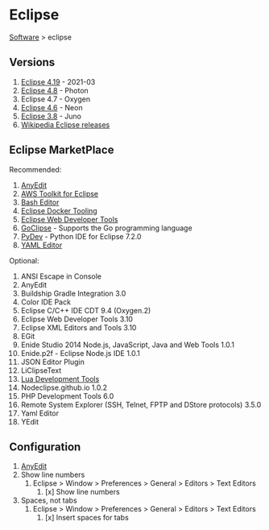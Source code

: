 # Eclipse

[Software](README.md#E) > eclipse

## Versions

1. [Eclipse 4.19](eclipse-4.19.md) - 2021-03
1. [Eclipse 4.8](eclipse-4.8.md) - Photon
1. Eclipse 4.7 - Oxygen
1. [Eclipse 4.6](eclipse-4.6.md) - Neon
1. [Eclipse 3.8](eclipse-3.8.md) - Juno
1. [Wikipedia Eclipse releases](https://en.wikipedia.org/wiki/Eclipse_%28software%29#Releases)

## Eclipse MarketPlace

Recommended:

1. [AnyEdit](anyedit.md)
1. [AWS Toolkit for Eclipse](aws-tookit-for-eclipse.md)
1. [Bash Editor](bash-editor.md)
1. [Eclipse Docker Tooling](eclipse-docker-tooling.md)
1. [Eclipse Web Developer Tools](eclipse-web-developer-tools.md)
1. [GoClipse](goclipse.md) - Supports the Go programming language
1. [PyDev](pydev.md) - Python IDE for Eclipse 7.2.0
1. [YAML Editor](yaml-editor.md)

Optional:

1. ANSI Escape in Console
1. AnyEdit
1. Buildship Gradle Integration 3.0
1. Color IDE Pack
1. Eclipse C/C++ IDE CDT 9.4 (Oxygen.2)
1. Eclipse Web Developer Tools 3.10
1. Eclipse XML Editors and Tools 3.10
1. EGit
1. Enide Studio 2014 Node.js, JavaScript, Java and Web Tools 1.0.1
1. Enide.p2f - Eclipse Node.js IDE 1.0.1
1. JSON Editor Plugin
1. LiClipseText
1. [Lua Development Tools](http://www.eclipse.org/ldt/)
1. Nodeclipse.github.io 1.0.2
1. PHP Development Tools 6.0
1. Remote System Explorer (SSH, Telnet, FPTP and DStore protocols) 3.5.0
1. Yaml Editor
1. YEdit

## Configuration

1. [AnyEdit](anyedit.md#configuration)
1. Show line numbers
    1. Eclipse > Window > Preferences > General > Editors > Text Editors
        1. [x] Show line numbers
1. Spaces, not tabs
    1. Eclipse > Window > Preferences > General > Editors > Text Editors
        1. [x] Insert spaces for tabs
